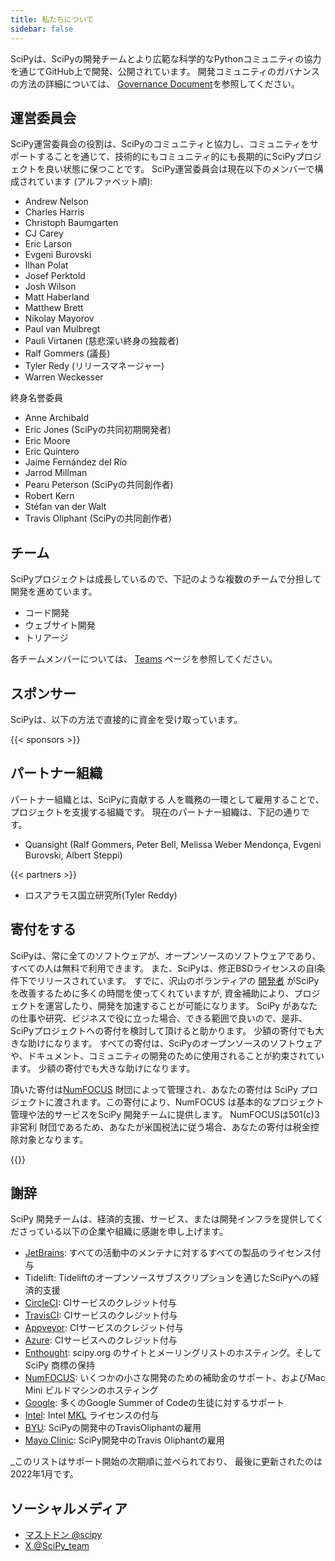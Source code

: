 ```yaml
---
title: 私たちについて
sidebar: false
---
```


SciPyは、SciPyの開発チームとより広範な科学的なPythonコミュニティの協力を通じてGitHub上で開発、公開されています。 開発コミュニティのガバナンスの方法の詳細については、
[Governance Document](https://docs.scipy.org/doc/scipy/dev/governance.html)を参照してください。

## 運営委員会

SciPy運営委員会の役割は、SciPyのコミュニティと協力し、コミュニティをサポートすることを通じて、技術的にもコミュニティ的にも長期的にSciPyプロジェクトを良い状態に保つことです。 SciPy運営委員会は現在以下のメンバーで構成されています (アルファベット順):

- Andrew Nelson
- Charles Harris
- Christoph Baumgarten
- CJ Carey
- Eric Larson
- Evgeni Burovski
- Ilhan Polat
- Josef Perktold
- Josh Wilson
- Matt Haberland
- Matthew Brett
- Nikolay Mayorov
- Paul van Mulbregt
- Pauli Virtanen (慈悲深い終身の独裁者)
- Ralf Gommers (議長)
- Tyler Redy (リリースマネージャー)
- Warren Weckesser

終身名誉委員

- Anne Archibald
- Eric Jones (SciPyの共同初期開発者)
- Eric Moore
- Eric Quintero
- Jaime Fernández del Río
- Jarrod Millman
- Pearu Peterson (SciPyの共同創作者)
- Robert Kern
- Stéfan van der Walt
- Travis Oliphant (SciPyの共同創作者)

## チーム

SciPyプロジェクトは成長しているので、下記のような複数のチームで分担して開発を進めています。

- コード開発
- ウェブサイト開発
- トリアージ

各チームメンバーについては、 [Teams](/teams) ページを参照してください。

## スポンサー

SciPyは、以下の方法で直接的に資金を受け取っています。

{{< sponsors >}}

## パートナー組織

パートナー組織とは、SciPyに貢献する
人を職務の一環として雇用することで、プロジェクトを支援する組織です。 現在のパートナー組織は、下記の通りです。

- Quansight (Ralf Gommers, Peter Bell, Melissa Weber Mendonça,
  Evgeni Burovski, Albert Steppi)

{{< partners >}}

- ロスアラモス国立研究所(Tyler Reddy)

## 寄付をする

SciPyは、常に全てのソフトウェアが、オープンソースのソフトウェアであり、すべての人は無料で利用できます。
また、SciPyは、修正BSDライセンスの自l条件下でリリースされています。 すでに、沢山のボランティアの
[開発者](https://github.com/scipy/scipy/graphs/contributors)
がSciPyを改善するために多くの時間を使ってくれていますが, 資金補助により、プロジェクトを運営したり、開発を加速することが可能になります。 SciPy があなたの仕事や研究、ビジネスで役に立った場合、できる範囲で良いので、是非、SciPyプロジェクトへの寄付を検討して頂けると助かります。 少額の寄付でも大きな助けになります。 すべての寄付は、SciPyのオープンソースのソフトウェアや、ドキュメント、コミュニティの開発のために使用されることが約束されています。 少額の寄付でも大きな助けになります。

頂いた寄付は[NumFOCUS](https://numfocus.org) 財団によって管理され、あなたの寄付は SciPy プロジェクトに渡されます。この寄付により、NumFOCUS は基本的なプロジェクト管理や法的サービスをSciPy 開発チームに提供します。 NumFOCUSは501(c)3非営利
財団であるため、あなたが米国税法に従う場合、あなたの寄付は税金控除対象となります。

{{<opencollective>}}

## 謝辞

SciPy 開発チームは、経済的支援、サービス、または開発インフラを提供してくださっている以下の企業や組織に感謝を申し上げます。

- [JetBrains](https://jb.gg/OpenSourceSupport): すべての活動中のメンテナに対するすべての製品のライセンス付与
- Tidelift:
  Tideliftのオープンソースサブスクリプションを通じたSciPyへの経済的支援
- [CircleCI](https://circleci.com): CIサービスのクレジット付与
- [TravisCI](https://travis-ci.com): CIサービスのクレジット付与
- [Appveyor](https://ci.appveyor.com): CIサービスのクレジット付与
- [Azure](https://dev.azure.com): CIサービスへのクレジット付与
- [Enthought](https://www.enthought.com): scipy.org のサイトとメーリングリストのホスティング。そしてSciPy 商標の保持
- [NumFOCUS](https://numfocus.org): いくつかの小さな開発のための補助金のサポート、およびMac Mini ビルドマシンのホスティング
- [Google](https://google.com): 多くのGoogle Summer of Codeの生徒に対するサポート
- [Intel](https://www.intel.com): Intel
  [MKL](https://software.intel.com/en-us/intel-mkl/) ライセンスの付与
- [BYU](https://www.byu.edu): SciPyの開発中のTravisOliphantの雇用
- [Mayo Clinic](https://www.mayoclinic.org): SciPy開発中のTravis Oliphantの雇用

_このリストはサポート開始の次期順に並べられており、
最後に更新されたのは2022年1月です。

<a name="social-media"></a>

## ソーシャルメディア

- [マストドン @scipy](https://mastodon.social/@scipy@fosstodon.org)
- [X @SciPy_team](https://x.com/scipy_team)
